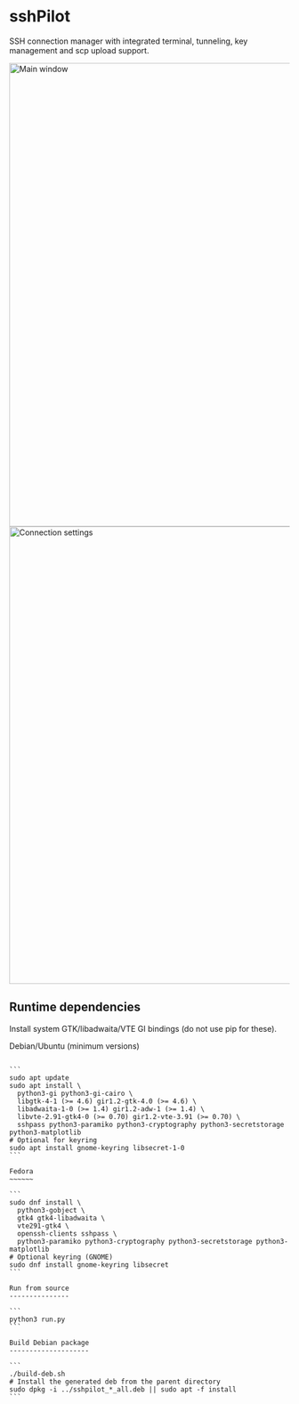 sshPilot
========

SSH connection manager with integrated terminal, tunneling, key management and scp upload support.

<img width="1260" height="833" alt="Main window" src="https://github.com/user-attachments/assets/743bb1fb-22de-4537-ba91-775cea48d57a" />

<img width="722" height="822" alt="Connection settings" src="https://github.com/user-attachments/assets/55fad9a6-9d4d-4c15-bfac-8c19c6df15c5" />

Runtime dependencies
--------------------

Install system GTK/libadwaita/VTE GI bindings (do not use pip for these).

Debian/Ubuntu (minimum versions)
~~~~~~~~~~~~~

```
sudo apt update
sudo apt install \
  python3-gi python3-gi-cairo \
  libgtk-4-1 (>= 4.6) gir1.2-gtk-4.0 (>= 4.6) \
  libadwaita-1-0 (>= 1.4) gir1.2-adw-1 (>= 1.4) \
  libvte-2.91-gtk4-0 (>= 0.70) gir1.2-vte-3.91 (>= 0.70) \
  sshpass python3-paramiko python3-cryptography python3-secretstorage python3-matplotlib
# Optional for keyring
sudo apt install gnome-keyring libsecret-1-0
```

Fedora
~~~~~~

```
sudo dnf install \
  python3-gobject \
  gtk4 gtk4-libadwaita \
  vte291-gtk4 \
  openssh-clients sshpass \
  python3-paramiko python3-cryptography python3-secretstorage python3-matplotlib
# Optional keyring (GNOME)
sudo dnf install gnome-keyring libsecret
```

Run from source
---------------

```
python3 run.py
```

Build Debian package
--------------------

```
./build-deb.sh
# Install the generated deb from the parent directory
sudo dpkg -i ../sshpilot_*_all.deb || sudo apt -f install
```



